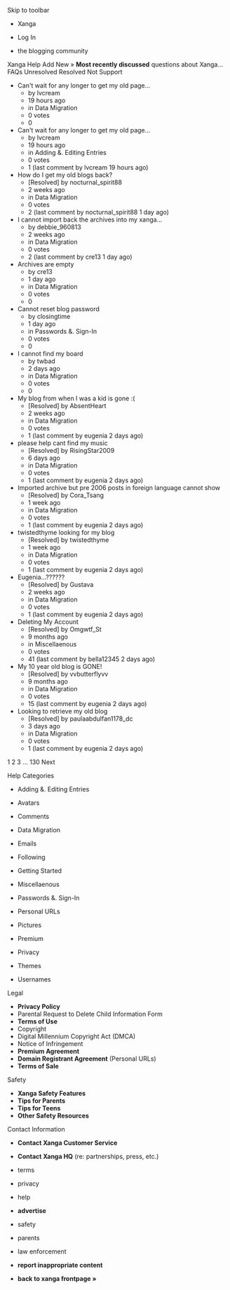 Skip to toolbar

*   Xanga

*   Log In

*   the blogging community

Xanga Help Add New » **Most recently discussed** questions about Xanga… FAQs Unresolved Resolved Not Support

*   Can't wait for any longer to get my old page...
    *   by lvcream
    *   19 hours ago
    *   in Data Migration
    *   0 votes
    *   0
*   Can't wait for any longer to get my old page...
    *   by lvcream
    *   19 hours ago
    *   in Adding &. Editing Entries
    *   0 votes
    *   1 (last comment by lvcream 19 hours ago)
*   How do I get my old blogs back?
    *   \[Resolved\] by nocturnal\_spirit88
    *   2 weeks ago
    *   in Data Migration
    *   0 votes
    *   2 (last comment by nocturnal\_spirit88 1 day ago)
*   I cannot import back the archives into my xanga...
    *   by debbie\_960813
    *   2 weeks ago
    *   in Data Migration
    *   0 votes
    *   2 (last comment by cre13 1 day ago)
*   Archives are empty
    *   by cre13
    *   1 day ago
    *   in Data Migration
    *   0 votes
    *   0
*   Cannot reset blog password
    *   by closingtime
    *   1 day ago
    *   in Passwords &. Sign-In
    *   0 votes
    *   0
*   I cannot find my board
    *   by twbad
    *   2 days ago
    *   in Data Migration
    *   0 votes
    *   0
*   My blog from when I was a kid is gone :(
    *   \[Resolved\] by AbsentHeart
    *   2 weeks ago
    *   in Data Migration
    *   0 votes
    *   1 (last comment by eugenia 2 days ago)
*   please help cant find my music
    *   \[Resolved\] by RisingStar2009
    *   6 days ago
    *   in Data Migration
    *   0 votes
    *   1 (last comment by eugenia 2 days ago)
*   Imported archive but pre 2006 posts in foreign language cannot show
    *   \[Resolved\] by Cora\_Tsang
    *   1 week ago
    *   in Data Migration
    *   0 votes
    *   1 (last comment by eugenia 2 days ago)
*   twistedthyme looking for my blog
    *   \[Resolved\] by twistedthyme
    *   1 week ago
    *   in Data Migration
    *   0 votes
    *   1 (last comment by eugenia 2 days ago)
*   Eugenia...??????
    *   \[Resolved\] by Gustava
    *   2 weeks ago
    *   in Data Migration
    *   0 votes
    *   1 (last comment by eugenia 2 days ago)
*   Deleting My Account
    *   \[Resolved\] by Omgwtf\_St
    *   9 months ago
    *   in Miscellaenous
    *   0 votes
    *   41 (last comment by bella12345 2 days ago)
*   My 10 year old blog is GONE!
    *   \[Resolved\] by vvbutterflyvv
    *   9 months ago
    *   in Data Migration
    *   0 votes
    *   15 (last comment by eugenia 2 days ago)
*   Looking to retrieve my old blog
    *   \[Resolved\] by paulaabdulfan1178\_dc
    *   3 days ago
    *   in Data Migration
    *   0 votes
    *   1 (last comment by eugenia 2 days ago)

1 2 3 ... 130 Next

Help Categories

*   Adding &. Editing Entries
*   Avatars
*   Comments
*   Data Migration
*   Emails
*   Following
*   Getting Started
*   Miscellaenous

*   Passwords &. Sign-In
*   Personal URLs
*   Pictures
*   Premium
*   Privacy
*   Themes
*   Usernames

Legal

*   **Privacy Policy**
*   Parental Request to Delete Child Information Form
*   **Terms of Use**
*   Copyright
*   Digital Millennium Copyright Act (DMCA)
*   Notice of Infringement
*   **Premium Agreement**
*   **Domain Registrant Agreement** (Personal URLs)
*   **Terms of Sale**

Safety

*   **Xanga Safety Features**
*   **Tips for Parents**
*   **Tips for Teens**
*   **Other Safety Resources**

Contact Information

*   **Contact Xanga Customer Service**
*   **Contact Xanga HQ** (re: partnerships, press, etc.)

*   terms
*   privacy
*   help
*   **advertise**

*   safety
*   parents
*   law enforcement
*   **report inappropriate content**

*   **back to xanga frontpage »**